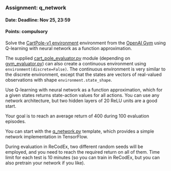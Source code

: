 ### Assignment: q_network
#### Date: Deadline: Nov 25, 23:59
#### Points: **compulsory**

Solve the [CartPole-v1 environment](https://gym.openai.com/envs/CartPole-v1)
environment from the [OpenAI Gym](https://gym.openai.com/) using Q-learning
with neural network as a function approximation.

The supplied [cart_pole_evaluator.py](https://github.com/ufal/npfl122/tree/master/labs/02/cart_pole_evaluator.py)
module (depending on [gym_evaluator.py](https://github.com/ufal/npfl122/tree/master/labs/02/gym_evaluator.py))
can also create a continuous environment using `environment(discrete=False)`.
The continuous environment is very similar to the discrete environment, except
that the states are vectors of real-valued observations with shape `environment.state_shape`.

Use Q-learning with neural network as a function approximation, which for
a given states returns state-action values for all actions. You can use any
network architecture, but two hidden layers of 20 ReLU units are a good start.

Your goal is to reach an average return of 400 during 100 evaluation episodes.

You can start with the [q_network.py](https://github.com/ufal/npfl122/tree/master/labs/05/q_network.py)
template, which provides a simple network implementation in TensorFlow.

During evaluation in ReCodEx, two different random seeds will be employed, and
you need to reach the required return on all of them. Time limit for each test
is 10 minutes (so you can train in ReCodEx, but you can also pretrain your
network if you like).
